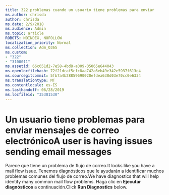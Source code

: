 ```yaml
---
title: 322 problemas cuando un usuario tiene problemas para enviar
ms.author: chrisda
author: chrisda
ms.date: 2/9/2018
ms.audience: Admin
ms.topic: article
ROBOTS: NOINDEX, NOFOLLOW
localization_priority: Normal
ms.collection: Adm_O365
ms.custom:
- "322"
- "3100011"
ms.assetid: 66c651d2-7e58-4bd8-a009-05065e644043
ms.openlocfilehash: 72f21dcaf5cfc8aa742a6eb49e342e5937f613e4
ms.sourcegitcommit: 5fb7a4b28859690020efdea630d03e70cc0e6334
ms.translationtype: MT
ms.contentlocale: es-ES
ms.lasthandoff: 06/28/2019
ms.locfileid: "35381530"
---
```

# <a name="a-user-is-having-issues-sending-email-messages"></a><span data-ttu-id="6df0b-102">Un usuario tiene problemas para enviar mensajes de correo electrónico</span><span class="sxs-lookup"><span data-stu-id="6df0b-102">A user is having issues sending email messages</span></span>

<span data-ttu-id="6df0b-103">Parece que tiene un problema de flujo de correo.</span><span class="sxs-lookup"><span data-stu-id="6df0b-103">It looks like you have a mail flow issue.</span></span> <span data-ttu-id="6df0b-104">Tenemos diagnósticos que le ayudarán a identificar muchos problemas comunes del flujo de correo.</span><span class="sxs-lookup"><span data-stu-id="6df0b-104">We have diagnostics that will help identify many common mail flow problems.</span></span> <span data-ttu-id="6df0b-105">Haga clic en **Ejecutar diagnósticos** a continuación.</span><span class="sxs-lookup"><span data-stu-id="6df0b-105">Click **Run Diagnostics** below.</span></span>
